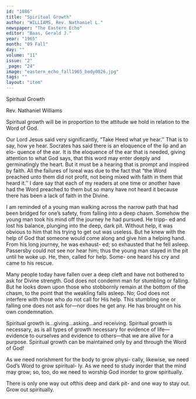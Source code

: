 ```yaml
---
id: "1086"
title: "Spiritual Growth"
author: "WILLIAMS, Rev. Nathaniel L."
newspaper: "The Eastern Echo"
editor: "Baas, Gerald J."
year: "1965"
month: "09 Fall"
day: ""
volume: "11"
issue: "2"
_page: "24"
image: "eastern_echo_fall1965_body0026.jpg"
tags: ""
layout: "item"
---
```

Spiritual Growth

Rev. Nathaniel Williams

Spiritual growth will be in proportion to the attitude
we hold in relation to the Word of God.

Our Lord Jesus said very significantly, “Take Heed
what ye hear.’’ That is to say, how ye hear. Socrates
has said there is an eloquence of the lip and an elo-
quence of the ear. It is the eloquence of the ear that
is needed, giving attention to what God says, that this
word may enter deeply and germinatingly the heart.
But it must be a hearing that is prompt and inspired by
faith. All the failures of Isreal was due to the fact
that “the Word preached unto them did not profit, not
being mixed with faith in them that heard it.’’ I
dare say that each of my readers at one time or another
have had the Word preached to them but so many have
not heard it because there has been a lack of faith in
the Divine.

I am reminded of a young man walking across the
narrow path that had been bridged for one’s safety, from
falling into a deep chasm. Somehow the young man
took his mind off the journey he had pursued. He tripp-
ed and lost his balance, plunging into the deep, dark
pit. Without help, it was obvious to him that his trying
to get out was useless. But he knew with the help of
God that someone would come along and give him a
helping hand. From his long journey, he was exhaust-
ed; so exhausted that he fell asleep. Passersby could
not see nor hear him; thus the young man stayed in the
pit until he woke up. He, then, called for help. Some-
one heard his cry and came to his rescue.

Many people today have fallen over a deep cleft and
have not bothered to ask for Divine strength. God does
not condemn man for stumbling or falling. But he looks
down upon those who stobbornly remain at the bottom
of the chasm, to the point that the weakling falls asleep.
No; God does not interfere with those who do not call
for His help. This stumbling one or falling one does
not ask for—nor does he get any. He has brought on
his own condemnation.

Spiritual growth is...giving...asking...and receiving.
Spiritual growth is necessary, as is all types of growth
necessary for evidence of life—evidence to ourselves
and evidence to others—that we are alive for a purpose.
Spiritual growth can be maintained only by and through
the Word of God!

As we need norishment for the body to grow physi-
cally, likewise, we need God’s Word to grow spiritual-
ly. As we need to study inorder that the mind may
grow; so, too, do we need to worship God inorder to
grow spiritually.

There is only one way out ofthis deep and dark pit-
and one way to stay out. Grow out spiritually.

